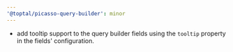 ```yaml
---
'@toptal/picasso-query-builder': minor
---
```


- add tooltip support to the query builder fields using the `tooltip` property in the fields' configuration.
